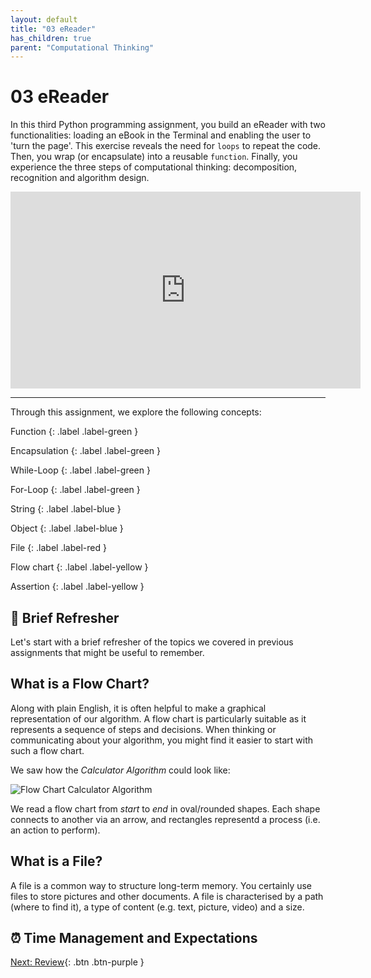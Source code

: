 ```yaml
---
layout: default
title: "03 eReader"
has_children: true
parent: "Computational Thinking"
---
```


# 03 eReader

In this third Python programming assignment, you build an eReader with two functionalities: loading an eBook in the Terminal and enabling the user to 'turn the page'. This exercise reveals the need for `loops` to repeat the code. Then, you wrap (or encapsulate) into a reusable `function`. Finally, you experience the three steps of computational thinking: decomposition, recognition and algorithm design.

<div style="text-align: center">
    <iframe width="560" height="315" src="https://www.youtube-nocookie.com/embed/OBrzdtQcZOg" frameborder="0" allow="accelerometer; autoplay; clipboard-write; encrypted-media; gyroscope; picture-in-picture" allowfullscreen></iframe>
</div>

---


Through this assignment, we explore the following concepts:

Function
{: .label .label-green }

Encapsulation
{: .label .label-green }

While-Loop
{: .label .label-green }

For-Loop
{: .label .label-green }

String
{: .label .label-blue }

Object
{: .label .label-blue }

File
{: .label .label-red }

Flow chart
{: .label .label-yellow }

Assertion
{: .label .label-yellow }

## 💨  Brief Refresher

Let's start with a brief refresher of the topics we covered in previous assignments that might be useful to remember.

## What is a Flow Chart?

Along with plain English, it is often helpful to make a graphical representation of our algorithm. A flow chart is particularly suitable as it represents a sequence of steps and decisions. When thinking or communicating about your algorithm, you might find it easier to start with such a flow chart.

We saw how the _Calculator Algorithm_ could look like:

![Flow Chart Calculator Algorithm]({{site.baseurl}}/assets/flow_chart_calculator.svg)

We read a flow chart from _start_ to _end_ in oval/rounded shapes. Each shape connects to another via an arrow, and rectangles representd a process (i.e. an action to perform).

## What is a File?

A file is a common way to structure long-term memory. You certainly use files to store pictures and other documents. A file is characterised by a path (where to find it), a type of content (e.g. text, picture, video) and a size.

## ⏰  Time Management and Expectations


[Next: Review]({{site.baseurl}}/computational-thinking/03-ereader/review){: .btn .btn-purple }
